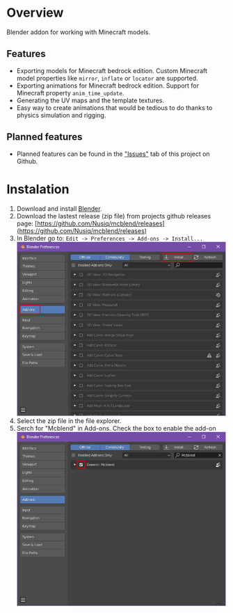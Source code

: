 # Overview
Blender addon for working with Minecraft models.

## Features
- Exporting models for Minecraft bedrock edition. Custom Minecraft model
  properties like `mirror`, `inflate` or `locator` are supported.
- Exporting animations for Minecraft bedrock edition. Support for Minecraft
  property `anim_time_update`.
- Generating the UV maps and the template textures.
- Easy way to create animations that would be tedious to do thanks to
  physics simulation and rigging.
## Planned features
- Planned features can be found in the
["Issues"](https://github.com/Nusiq/mcblend/issues)
tab of this project on Github.

# Instalation
1. Download and install [Blender](https://www.blender.org/download/).
2. Download the lastest release (zip file) from projects github releases
page: [https://github.com/Nusiq/mcblend/releases](https://github.com/Nusiq/mcblend/releases)
3. In Blender go to: `Edit -> Preferences -> Add-ons -> Install...`
![](./img/blender_addons.png)
4. Select the zip file in the file explorer.
5. Serch for "Mcblend" in Add-ons. Check the box to enable the add-on
![](./img/blender_addons_checkbox.png)
